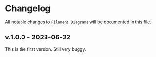 # Changelog

All notable changes to `Filament Diagrams` will be documented in this file.

## v.1.0.0 - 2023-06-22

This is the first version. Still very buggy.

